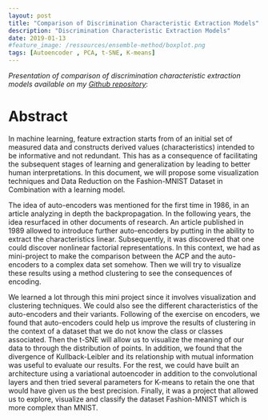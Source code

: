 ```yaml
---
layout: post
title: "Comparison of Discrimination Characteristic Extraction Models"
description: "Discrimination Characteristic Extraction Models"
date: 2019-01-13
#feature_image: /ressources/ensemble-method/boxplot.png
tags: [Autoencoder , PCA, t-SNE, K-means]
---
```


*Presentation of comparison of discrimination characteristic extraction models available on my [Github repository](https://github.com/mbenhamd/autoencodeur-convolutionel-extraction-caracteristiques)*:

# Abstract

In machine learning, feature extraction starts from
of an initial set of measured data and constructs derived values
(characteristics) intended to be informative and not redundant. This has
as a consequence of facilitating the subsequent stages of learning and
generalization by leading to better human interpretations.
In this document, we will propose some visualization techniques and
Data Reduction on the Fashion-MNIST Dataset in Combination
with a learning model.
<!--more-->

The idea of auto-encoders was mentioned for the first time in 1986,
in an article analyzing in depth the backpropagation.
In the following years, the idea resurfaced in other documents
of research. An article published in 1989 allowed to introduce further
auto-encoders by putting in the ability to extract the characteristics
linear. Subsequently, it was discovered that one could discover
nonlinear factorial representations.
In this context, we had as mini-project to make the comparison between the ACP and the auto-encoders to a complex data set
somehow.
Then we will try to visualize these results using a method
clustering to see the consequences of encoding.

We learned a lot through this mini project since it involves visualization and clustering techniques. We could also see
the different characteristics of the auto-encoders and their variants. Following
of the exercise on encoders, we found that auto-encoders
could help us improve the results of clustering in the context of
a dataset that we do not know the class or classes associated.
Then the t-SNE will allow us to visualize the meaning of our data to
through the distribution of points. In addition, we found that the divergence of Kullback-Leibler and its relationship with mutual information was useful
to evaluate our results. For the rest, we could have built an architecture using a variational autoencoder in addition to the convolutional layers and then tried several parameters for K-means to retain
the one that would have given us the best precision. Finally, it was a
project that allowed us to explore, visualize and classify the dataset
Fashion-MNIST which is more complex than MNIST.